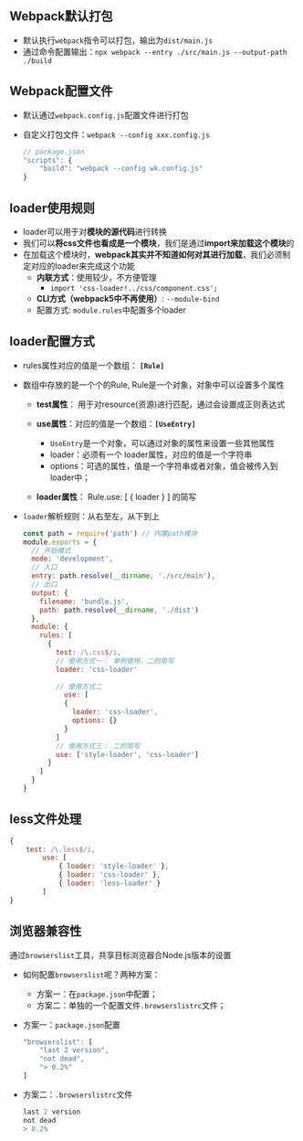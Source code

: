 ## Webpack默认打包

- 默认执行`webpack`指令可以打包，输出为`dist/main.js`
- 通过命令配置输出：`npx webpack --entry ./src/main.js --output-path ./build`

## Webpack配置文件

- 默认通过`webpack.config.js`配置文件进行打包

- 自定义打包文件：`webpack --config xxx.config.js`

  ```js
  // package.json
  "scripts": {
      "build": "webpack --config wk.config.js"
  }
  ```

## loader使用规则

- loader可以用于对**模块的源代码**进行转换
- 我们可以**将css文件也看成是一个模块**，我们是通过**import来加载这个模块**的
- 在加载这个模块时，**webpack其实并不知道如何对其进行加载**，我们必须制定对应的loader来完成这个功能
  - **内联方式**：使用较少，不方便管理
    - `import 'css-loader!../css/component.css';`
  - **CLI方式（webpack5中不再使用）**: `--module-bind`
  - 配置方式: `module.rules`中配置多个loader

## loader配置方式

- rules属性对应的值是一个数组： **`[Rule]`**

- 数组中存放的是一个个的Rule, Rule是一个对象，对象中可以设置多个属性

  - **test属性**： 用于对resource(资源)进行匹配，通过会设置成正则表达式
  - **use属性**：对应的值是一个数组：**`[UseEntry]`**
    -  `UseEntry`是一个对象，可以通过对象的属性来设置一些其他属性
      -  loader：必须有一个 loader属性，对应的值是一个字符串
      - options：可选的属性，值是一个字符串或者对象，值会被传入到loader中；

  - **loader属性**： Rule.use: [ { loader } ] 的简写

- `loader`解析规则：从右至左，从下到上

  ```js
  const path = require('path') // 内置path模块
  module.exports = {
    // 开始模式
    mode: 'development',
    // 入口
    entry: path.resolve(__dirname, './src/main'),
    // 出口
    output: {
      filename: 'bundle.js',
      path: path.resolve(__dirname, './dist')
    },
    module: {
      rules: [
        {
          test: /\.css$/i,
          // 使用方式一： 单例使用，二的简写
          loader: 'css-loader'
            
          // 使用方式二
         	use: [
            {
              loader: 'css-loader',
              options: {}
            }
          ]
          // 使用方式三： 二的简写
          use: ['style-loader', 'css-loader']
        }
      ]
    }
  }
  
  ```

## less文件处理

```js
{
    test: /\.less$/i,
        use: [
            { loader: 'style-loader' },
            { loader: 'css-loader' },
            { loader: 'less-loader' }
        ]
}
```

## 浏览器兼容性

通过`browserslist`工具，共享目标浏览器合Node.js版本的设置

- 如何配置`browserslist`呢？两种方案：
  - 方案一：在`package.json`中配置；
  - 方案二：单独的一个配置文件`.browserslistrc`文件；

- 方案一：`package.json`配置

  ```js
  "browserslist": [
      "last 2 version",
      "not dead",
      "> 0.2%"
  ]
  ```

- 方案二：`.browserslistrc`文件

  ```js
  last 2 version
  not dead
  > 0.2%
  ```

  

